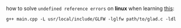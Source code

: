 how to solve `undefined reference errors` on **linux** when learning [this](https://learnopengl.com/Getting-started/Hello-Window):

    g++ main.cpp -L usr/local/include/GLFW -lglfw path/to/glad.c -ldl

